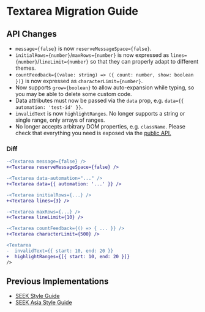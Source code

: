 # Textarea Migration Guide

## API Changes

- `message={false}` is now `reserveMessageSpace={false}`.
- `initialRows={number}`/`maxRows={number}` is now expressed as `lines={number}`/`lineLimit={number}` so that they can properly adapt to different themes.
- `countFeedback={(value: string) => ({ count: number, show: boolean })}` is now expressed as `characterLimit={number}`.
- Now supports `grow={boolean}` to allow auto-expansion while typing, so you may be able to delete some custom code.
- Data attributes must now be passed via the `data` prop, e.g. `data={{ automation: 'test-id' }}`.
- `invalidText` is now `highlightRanges`. No longer supports a string or single range, only arrays of ranges.
- No longer accepts arbitrary DOM properties, e.g. `className`. Please check that everything you need is exposed via the [public API.](https://seek-oss.github.io/braid-design-system/components/Textarea)

### Diff

```diff
-<Textarea message={false} />
+<Textarea reserveMessageSpace={false} />

-<Textarea data-automation="..." />
+<Textarea data={{ automation: '...' }} />

-<Textarea initialRows={...} />
+<Textarea lines={3} />

-<Textarea maxRows={...} />
+<Textarea lineLimit={10} />

-<Textarea countFeedback={() => { ... }} />
+<Textarea characterLimit={500} />

<Textarea
-  invalidText={{ start: 10, end: 20 }}
+  highlightRanges={[{ start: 10, end: 20 }]}
/>
```

## Previous Implementations

- [SEEK Style Guide](https://seek-oss.github.io/seek-style-guide/textarea)
- [SEEK Asia Style Guide](https://seekinternational.github.io/seek-asia-style-guide/textarea)
